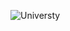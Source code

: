 ![Universty](https://user-images.githubusercontent.com/15932181/197392222-f1734106-6f71-4615-831f-916083e005fb.PNG)
